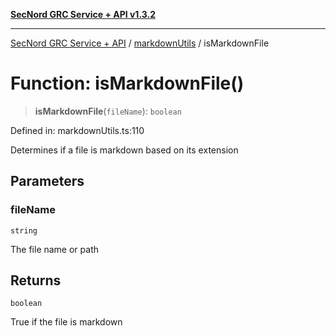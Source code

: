 [**SecNord GRC Service + API v1.3.2**](../../README.md)

***

[SecNord GRC Service + API](../../README.md) / [markdownUtils](../README.md) / isMarkdownFile

# Function: isMarkdownFile()

> **isMarkdownFile**(`fileName`): `boolean`

Defined in: markdownUtils.ts:110

Determines if a file is markdown based on its extension

## Parameters

### fileName

`string`

The file name or path

## Returns

`boolean`

True if the file is markdown

